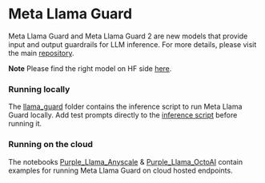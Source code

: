 # Meta Llama Guard

Meta Llama Guard and Meta Llama Guard 2 are new models that provide input and output guardrails for LLM inference. For more details, please visit the main [repository](https://github.com/facebookresearch/PurpleLlama/tree/main/Llama-Guard2).

**Note** Please find the right model on HF side [here](https://huggingface.co/meta-llama/Meta-Llama-Guard-2-8B).

### Running locally
The [llama_guard](llama_guard) folder contains the inference script to run Meta Llama Guard locally. Add test prompts directly to the [inference script](llama_guard/inference.py) before running it.

### Running on the cloud
The notebooks [Purple_Llama_Anyscale](Purple_Llama_Anyscale.ipynb) & [Purple_Llama_OctoAI](Purple_Llama_Octoai.ipynb) contain examples for running Meta Llama Guard on cloud hosted endpoints.
